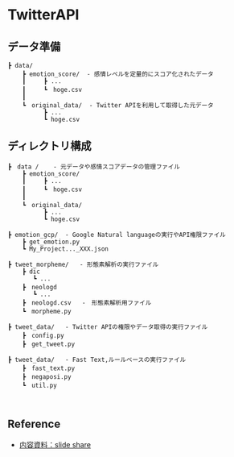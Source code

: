 # TwitterAPI

## 

## データ準備

```
┣ data/
    ┣ emotion_score/  - 感情レベルを定量的にスコア化されたデータ
    ┃     ┣ ...
    ┃     ┗　hoge.csv
    ┃
    ┗　original_data/  - Twitter APIを利用して取得した元データ
          ┣ ... 
          ┗ hoge.csv 
```

## ディレクトリ構成
```
┣　data /    - 元データや感情スコアデータの管理ファイル
    ┣ emotion_score/  
    ┃     ┣ ...
    ┃     ┗　hoge.csv
    ┃
    ┗　original_data/  
          ┣ ... 
          ┗ hoge.csv 
          
┣ emotion_gcp/  - Google Natural languageの実行やAPI権限ファイル
    ┣ get_emotion.py     
    ┗ My_Project..._XXX.json 
    
┣ tweet_morpheme/   - 形態素解析の実行ファイル
    ┣ dic
       ┗ ... 
    ┣　neologd
       ┗ ...
    ┣　neologd.csv   -　形態素解析用ファイル
    ┗　morpheme.py
    
┣ tweet_data/   - Twitter APIの権限やデータ取得の実行ファイル
    ┣　config.py
    ┣　get_tweet.py 
    
┣ tweet_data/   - Fast Text,ルールベースの実行ファイル
    ┣　fast_text.py
    ┣　negaposi.py 
    ┗　util.py
    
    
```

## Reference
- [内容資料：slide share](https://www.slideshare.net/shokazari/twitter-249510624)
